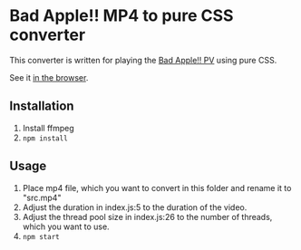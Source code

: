 # Bad Apple!! MP4 to pure CSS converter

This converter is written for playing the [Bad Apple!! PV](https://youtu.be/FtutLA63Cp8) using pure CSS.

See it [in the browser](https://luisscholl.de/bad-apple).

## Installation

1. Install ffmpeg
2. ```npm install```

## Usage

1. Place mp4 file, which you want to convert in this folder and rename it to "src.mp4"
2. Adjust the duration in index.js:5 to the duration of the video.
3. Adjust the thread pool size in index.js:26 to the number of threads, which you want to use.
4. ```npm start```